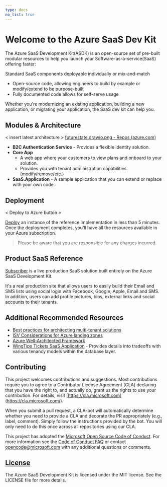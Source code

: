 ```yaml
---
type: docs
no_list: true
---
```

# Welcome to the Azure SaaS Dev Kit

The Azure SaaS Development Kit(ASDK) is an open-source set of pre-built modular resources to help you launch your Software-as-a-service(SaaS) offering faster:

 Standard SaaS components deployable individually or mix-and-match
* Open-source code, allowing engineers to build by example or modify/extend to be purpose-built
* Fully documented code allows for self-serve usage

Whether you're modernizing an existing application, building a new application, or migrating your application, the SaaS dev kit can help you.

## Modules & Architecture

< insert latest architecture >
[futurestate.drawio.png - Repos (azure.com)](https://dev.azure.com/azuresaas/multitenantpaas/_git/azure-saas-docs-internal?path=/Diagrams/futurestate.drawio.png)

- **B2C Authentication Service** - Provides a flexible identity solution.
- **Core App**
	- A web app where your customers to view plans and onboard to your solution.
	- Provides you with tenant administration capabilities. (modify/remove/etc.)
- **SaaS.Application** - A sample application that you can extend or replace with your own code.

## Deployment

< Deploy to Azure button >

[Deploy](https://portal.azure.com/#create/Microsoft.Template/uri/https%3A%2F%2Fraw.githubusercontent.com%2FAzure%2Fazure-saas%2Fmain%2Fsrc%2FSaas.Deployment%2FSaas.Deployment.Root%2Fazuredeploy.json/createUIDefinitionUri/https%3A%2F%2Fraw.githubusercontent.com%2FAzure%2Fazure-saas%2Fmain%2Fsrc%2FSaas.Deployment%2FSaas.Deployment.Root%2FcreateUiDefinition.json) an instance of the reference implementation in less than 5 minutes. Once the deployment completes, you'll have all the resources available in your Azure subscription.

> Please be aware that you are responsible for any charges incurred.


## Product SaaS Reference

[Subscriber](https://www.onsubscriber.com/) is a live production SaaS solution built entirely on the Azure SaaS Development Kit.

It's a real production site that allows users to easily build their Email and SMS lists using social login with Facebook, Google, Apple, Email and SMS. In addition, users can add profile pictures, bios, external links and social accounts to their tenants.

## Additional Recommended Resources

* [Best practices for architecting multi-tenant solutions](https://aka.ms/multitenancy)
* [ISV Considerations for Azure landing zones](https://aka.ms/isv-landing-zones)
* [Azure Well-Architected Framework](https://docs.microsoft.com/en-us/azure/architecture/framework/)
* [WingTips Tickets SaaS Application](https://docs.microsoft.com/en-us/azure/azure-sql/database/saas-tenancy-welcome-wingtip-tickets-app) - Provides details into tradeoffs with various tenancy models within the database layer.

## Contributing

This project welcomes contributions and suggestions. Most contributions require you to agree to a Contributor License Agreement (CLA) declaring that you have the right to, and actually do, grant us the rights to use your contribution. For details, visit [https://cla.microsoft.com](https://cla.microsoft.com/).

When you submit a pull request, a CLA-bot will automatically determine whether you need to provide a CLA and decorate the PR appropriately (e.g., label, comment). Simply follow the instructions provided by the bot. You will only need to do this once across all repositories using our CLA.

This project has adopted the [Microsoft Open Source Code of Conduct](https://opensource.microsoft.com/codeofconduct/). For more information see the [Code of Conduct FAQ](https://opensource.microsoft.com/codeofconduct/faq/) or contact [opencode@microsoft.com](mailto:opencode@microsoft.com) with any additional questions or comments.

## [License](https://github.com/Azure/azure-saas#license)

The Azure SaaS Development Kit is licensed under the MIT license. See the LICENSE file for more details.